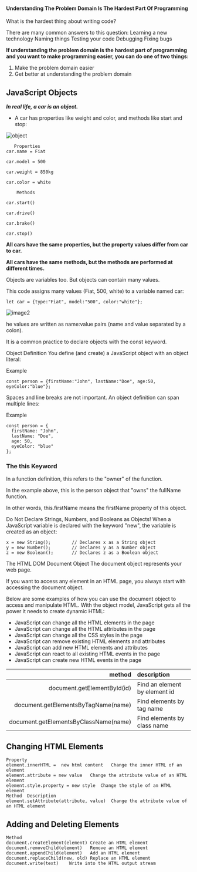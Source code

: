 #### Understanding The Problem Domain Is The Hardest Part Of Programming
What is the hardest thing about writing code?

There are many common answers to this question:
Learning a new technology
Naming things
Testing your code
Debugging
Fixing bugs


**If understanding the problem domain is the hardest part of programming and you want to make programming easier, you can do one of two things:**

1. Make the problem domain easier
2. Get better at understanding the problem domain


## JavaScript Objects

***In real life, a car is an object.*** 
   - A car has properties like weight and color, and methods like start and stop:



![object](https://www.w3schools.com/js/objectExplained.gif)

```
   Properties
car.name = Fiat

car.model = 500

car.weight = 850kg

car.color = white

	Methods
	
car.start()

car.drive()

car.brake()

car.stop()
```

**All cars have the same properties, but the property values differ from car to car.**

**All cars have the same methods, but the methods are performed at different times.**

Objects are variables too. But objects can contain many values.

This code assigns many values (Fiat, 500, white) to a variable named car:

```
let car = {type:"Fiat", model:"500", color:"white"};
```

![image2](https://www.bookofnetwork.com/images/javascript-images/JS_Object-literal---syntax_04Oct16_1420.png)

he values are written as name:value pairs (name and value separated by a colon).

It is a common practice to declare objects with the const keyword.

Object Definition
You define (and create) a JavaScript object with an object literal:

Example
```
const person = {firstName:"John", lastName:"Doe", age:50, eyeColor:"blue"};
```
Spaces and line breaks are not important. An object definition can span multiple lines:

Example
```
const person = {
  firstName: "John",
  lastName: "Doe",
  age: 50,
  eyeColor: "blue"
};
```


### The this Keyword
In a function definition, this refers to the "owner" of the function.

In the example above, this is the person object that "owns" the fullName function.

In other words, this.firstName means the firstName property of this object.

Do Not Declare Strings, Numbers, and Booleans as Objects!
When a JavaScript variable is declared with the keyword "new", the variable is created as an object:
```
x = new String();        // Declares x as a String object
y = new Number();        // Declares y as a Number object
z = new Boolean();       // Declares z as a Boolean object
```

The HTML DOM Document Object
The document object represents your web page.

If you want to access any element in an HTML page, you always start with accessing the document object.

Below are some examples of how you can use the document object to access and manipulate HTML.
With the object model, JavaScript gets all the power it needs to create dynamic HTML:

- JavaScript can change all the HTML elements in the page
- JavaScript can change all the HTML attributes in the page
- JavaScript can change all the CSS styles in the page
- JavaScript can remove existing HTML elements and attributes
- JavaScript can add new HTML elements and attributes
- JavaScript can react to all existing HTML events in the page
- JavaScript can create new HTML events in the page



|method|description|
|----:|:----|
|document.getElementById(id)|Find an element by element id|
|document.getElementsByTagName(name)|	Find elements by tag name|
|document.getElementsByClassName(name)|	Find elements by class name|


## Changing HTML Elements
```
Property	
element.innerHTML =  new html content	Change the inner HTML of an element
element.attribute = new value	Change the attribute value of an HTML element
element.style.property = new style	Change the style of an HTML element
Method	Description
element.setAttribute(attribute, value)	Change the attribute value of an HTML element
```
## Adding and Deleting Elements
```
Method	
document.createElement(element)	Create an HTML element
document.removeChild(element)	Remove an HTML element
document.appendChild(element)	Add an HTML element
document.replaceChild(new, old)	Replace an HTML element
document.write(text)	Write into the HTML output stream
```